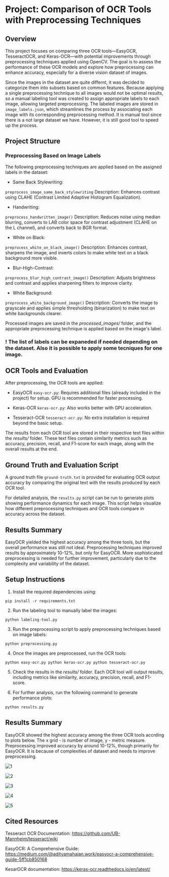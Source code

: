 # Project: Comparison of OCR Tools with Preprocessing Techniques

## Overview
This project focuses on comparing three OCR tools—EasyOCR, TesseractOCR, and Keras-OCR—with potential improvements through preprocessing techniques applied using OpenCV. The goal is to assess the performance of these OCR models and explore how preprocessing can enhance accuracy, especially for a diverse vision dataset of images.

Since the images in the dataset are quite differnt, it was decided to categorize them into subsets based on common features. Because applying a single preprocessing technique to all images would not be optimal results, so a manual labeling tool was created to assign appropriate labels to each image, allowing targeted preprocessing. The labeled images are stored in `image_labels.json`, which streamlines the process by associating each image with its corresponding preprocessing method. It is manual tool since there is a not large dataset we have. However, it is still good tool to speed up the process. 

## Project Structure
### Preprocessing Based on Image Labels

The following preprocessing techniques are applied based on the assigned labels in the dataset:

- Same Back Stylewriting:

`preprocess_image_same_back_stylewriting`
Description: Enhances contrast using CLAHE (Contrast Limited Adaptive Histogram Equalization).

- Handwriting:

`preprocess_handwritten_image()`
Description: Reduces noise using median blurring, converts to LAB color space for contrast adjustment (CLAHE on the L channel), and converts back to BGR format.

- White on Black:

`preprocess_white_on_black_image()`
Description: Enhances contrast, sharpens the image, and inverts colors to make white text on a black background more visible.

- Blur-High-Contrast:

`preprocess_blur_high_contrast_image()`
Description: Adjusts brightness and contrast and applies sharpening filters to improve clarity.

- White Background:

`preprocess_white_background_image()`
Description: Converts the image to grayscale and applies simple thresholding (binarization) to make text on white backgrounds clearer.

Processed images are saved in the *processed_images/* folder, and the appropriate preprocessing technique is applied based on the image's label.
### ! The list of labels can be expaneded if needed depending on the dataset. Also it is possible to apply some tecniques for one image.

## OCR Tools and Evaluation

After preprocessing, the OCR tools are applied:

- EasyOCR `easy-ocr.py`: Requires additional files (already included in the project) for setup. GPU is recommended for faster processing.

- Keras-OCR `keras-ocr.py`: Also works better with GPU acceleration.

- Tesseract-OCR `tesseract-ocr.py`: No extra installation is required beyond the basic setup.

The results from each OCR tool are stored in their respective text files within the *results/* folder. These text files contain similarity metrics such as accuracy, precision, recall, and F1-score for each image, along with the overall results at the end.

## Ground Truth and Evaluation Script
A ground truth file `ground-truth.txt` is provided for evaluating OCR output accuracy by comparing the original text with the results produced by each OCR tool.

For detailed analysis, the `results.py` script can be run to generate plots showing performance dynamics for each image. This script helps visualize how different preprocessing techniques and OCR tools compare in accuracy across the dataset.

## Results Summary
EasyOCR yielded the highest accuracy among the three tools, but the overall performance was still not ideal.
Preprocessing techniques improved results by approximately 10-12%, but only for EasyOCR. More sophisticated preprocessing is needed for further improvement, particularly due to the complexity and variability of the dataset.

## Setup Instructions

1. Install the required dependencies using:

`pip install -r requirements.txt`

2. Run the labeling tool to manually label the images:

`python labeling-tool.py`

3. Run the preprocessing script to apply preprocessing techniques based on image labels:

`python preprocessing.py`

4. Once the images are preprocessed, run the OCR tools:

`python easy-ocr.py
python keras-ocr.py
python tesseract-ocr.py
`

5. Check the results in the *results/* folder. Each OCR tool will output results, including metrics like similarity, accuracy, precision, recall, and F1-score.

6. For further analysis, run the following command to generate performance plots:

`python results.py`

## Results Summary

EasyOCR showed the highest accuracy among the three OCR tools accrding to plots below. The x grid - is number of image, y - metric measure. 
Preprocessing improved accuracy by around 10-12%, though primarily for EasyOCR. It is because of complexities of dataset and needs to improve preprocessing. 

![1](https://github.com/user-attachments/assets/3a8a3857-bb17-422f-bc34-92c65e90d64a)

![2](https://github.com/user-attachments/assets/3e08e66b-c3f4-4af5-908d-1ad652aa6345)

![3](https://github.com/user-attachments/assets/ebaf3353-3ec4-401b-aca4-17f666481d6d)

![4](https://github.com/user-attachments/assets/b4b00cf7-2fdf-457f-ba88-9a41a733fdb3)

![5](https://github.com/user-attachments/assets/02593ae2-1e30-4dd0-b79c-7021d083fe86)


## Cited Resources

Tesseract OCR Documentation: https://github.com/UB-Mannheim/tesseract/wiki

EasyOCR: A Comprehensive Guide: https://medium.com/@adityamahajan.work/easyocr-a-comprehensive-guide-5ff1cb850168

KesarOCR documentation: https://keras-ocr.readthedocs.io/en/latest/
